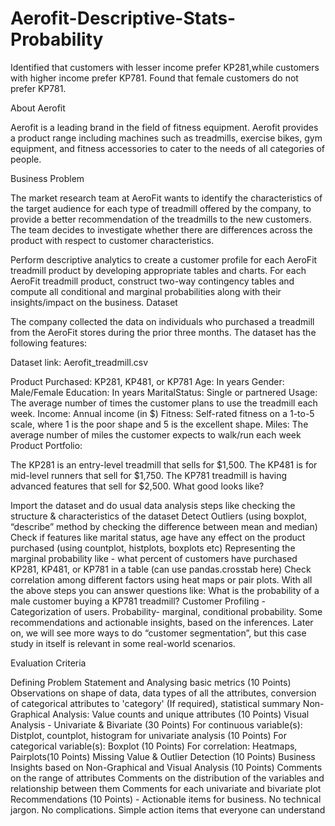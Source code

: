 # Aerofit-Descriptive-Stats-Probability
Identified that customers with lesser  income prefer KP281,while customers with higher income prefer KP781. Found that female customers do not prefer KP781.

About Aerofit

Aerofit is a leading brand in the field of fitness equipment. Aerofit provides a product range including machines such as treadmills, exercise bikes, gym equipment, and fitness accessories to cater to the needs of all categories of people.


Business Problem

The market research team at AeroFit wants to identify the characteristics of the target audience for each type of treadmill offered by the company, to provide a better recommendation of the treadmills to the new customers. The team decides to investigate whether there are differences across the product with respect to customer characteristics.

Perform descriptive analytics to create a customer profile for each AeroFit treadmill product by developing appropriate tables and charts.
For each AeroFit treadmill product, construct two-way contingency tables and compute all conditional and marginal probabilities along with their insights/impact on the business.
Dataset

The company collected the data on individuals who purchased a treadmill from the AeroFit stores during the prior three months. The dataset has the following features:

Dataset link: Aerofit_treadmill.csv

Product Purchased:	KP281, KP481, or KP781
Age:	In years
Gender:	Male/Female
Education:	In years
MaritalStatus:	Single or partnered
Usage:	The average number of times the customer plans to use the treadmill each week.
Income:	Annual income (in $)
Fitness:	Self-rated fitness on a 1-to-5 scale, where 1 is the poor shape and 5 is the excellent shape.
Miles:	The average number of miles the customer expects to walk/run each week
Product Portfolio:

The KP281 is an entry-level treadmill that sells for $1,500.
The KP481 is for mid-level runners that sell for $1,750.
The KP781 treadmill is having advanced features that sell for $2,500.
What good looks like?

Import the dataset and do usual data analysis steps like checking the structure & characteristics of the dataset
Detect Outliers (using boxplot, “describe” method by checking the difference between mean and median)
Check if features like marital status, age have any effect on the product purchased (using countplot, histplots, boxplots etc)
Representing the marginal probability like - what percent of customers have purchased KP281, KP481, or KP781 in a table (can use pandas.crosstab here)
Check correlation among different factors using heat maps or pair plots.
With all the above steps you can answer questions like: What is the probability of a male customer buying a KP781 treadmill?
Customer Profiling - Categorization of users.
Probability- marginal, conditional probability.
Some recommendations and actionable insights, based on the inferences.
Later on, we will see more ways to do “customer segmentation”, but this case study in itself is relevant in some real-world scenarios.

Evaluation Criteria

Defining Problem Statement and Analysing basic metrics (10 Points)
Observations on shape of data, data types of all the attributes, conversion of categorical attributes to 'category' (If required), statistical summary
Non-Graphical Analysis: Value counts and unique attributes ​​(10 Points)
Visual Analysis - Univariate & Bivariate (30 Points)
For continuous variable(s): Distplot, countplot, histogram for univariate analysis (10 Points)
For categorical variable(s): Boxplot (10 Points)
For correlation: Heatmaps, Pairplots(10 Points)
Missing Value & Outlier Detection (10 Points)
Business Insights based on Non-Graphical and Visual Analysis (10 Points)
Comments on the range of attributes
Comments on the distribution of the variables and relationship between them
Comments for each univariate and bivariate plot
Recommendations (10 Points) - Actionable items for business. No technical jargon. No complications. Simple action items that everyone can understand
